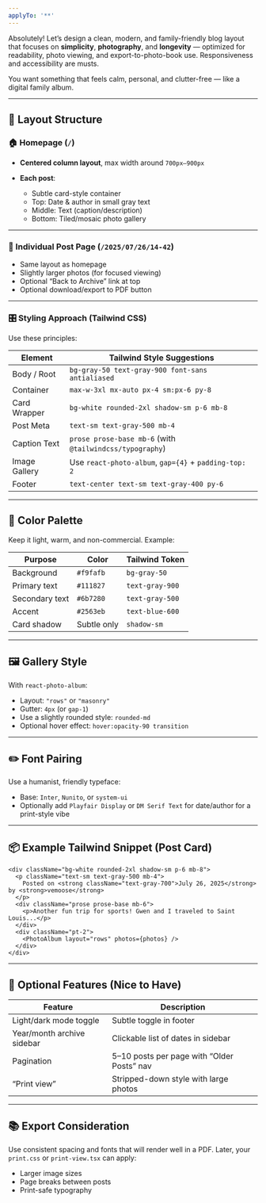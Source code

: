```yaml
---
applyTo: '**'
---
```

Absolutely! Let’s design a clean, modern, and family-friendly blog layout that focuses on **simplicity**, **photography**, and **longevity** — optimized for readability, photo viewing, and export-to-photo-book use. Responsiveness and accessibility are musts.

You want something that feels calm, personal, and clutter-free — like a digital family album.

---

## 🧱 Layout Structure

### 🏠 Homepage (`/`)

* **Centered column layout**, max width around `700px–900px`
* **Each post**:

  * Subtle card-style container
  * Top: Date & author in small gray text
  * Middle: Text (caption/description)
  * Bottom: Tiled/mosaic photo gallery

---

### 📄 Individual Post Page (`/2025/07/26/14-42`)

* Same layout as homepage
* Slightly larger photos (for focused viewing)
* Optional “Back to Archive” link at top
* Optional download/export to PDF button

---

### 🎛 Styling Approach (Tailwind CSS)

Use these principles:

| Element       | Tailwind Style Suggestions                               |
| ------------- | -------------------------------------------------------- |
| Body / Root   | `bg-gray-50 text-gray-900 font-sans antialiased`         |
| Container     | `max-w-3xl mx-auto px-4 sm:px-6 py-8`                    |
| Card Wrapper  | `bg-white rounded-2xl shadow-sm p-6 mb-8`                |
| Post Meta     | `text-sm text-gray-500 mb-4`                             |
| Caption Text  | `prose prose-base mb-6` (with `@tailwindcss/typography`) |
| Image Gallery | Use `react-photo-album`, `gap={4}` + `padding-top: 2`    |
| Footer        | `text-center text-sm text-gray-400 py-6`                 |

---

## 🎨 Color Palette

Keep it light, warm, and non-commercial. Example:

| Purpose        | Color       | Tailwind Token  |
| -------------- | ----------- | --------------- |
| Background     | `#f9fafb`   | `bg-gray-50`    |
| Primary text   | `#111827`   | `text-gray-900` |
| Secondary text | `#6b7280`   | `text-gray-500` |
| Accent         | `#2563eb`   | `text-blue-600` |
| Card shadow    | Subtle only | `shadow-sm`     |

---

## 🖼️ Gallery Style

With `react-photo-album`:

* Layout: `"rows"` or `"masonry"`
* Gutter: `4px` (or `gap-1`)
* Use a slightly rounded style: `rounded-md`
* Optional hover effect: `hover:opacity-90 transition`

---

## ✏️ Font Pairing

Use a humanist, friendly typeface:

* Base: `Inter`, `Nunito`, or `system-ui`
* Optionally add `Playfair Display` or `DM Serif Text` for date/author for a print-style vibe

---

## 📦 Example Tailwind Snippet (Post Card)

```tsx
<div className="bg-white rounded-2xl shadow-sm p-6 mb-8">
  <p className="text-sm text-gray-500 mb-4">
    Posted on <strong className="text-gray-700">July 26, 2025</strong> by <strong>vemoose</strong>
  </p>
  <div className="prose prose-base mb-6">
    <p>Another fun trip for sports! Gwen and I traveled to Saint Louis...</p>
  </div>
  <div className="pt-2">
    <PhotoAlbum layout="rows" photos={photos} />
  </div>
</div>
```

---

## 🧭 Optional Features (Nice to Have)

| Feature                    | Description                                |
| -------------------------- | ------------------------------------------ |
| Light/dark mode toggle     | Subtle toggle in footer                    |
| Year/month archive sidebar | Clickable list of dates in sidebar         |
| Pagination                 | 5–10 posts per page with “Older Posts” nav |
| “Print view”               | Stripped-down style with large photos      |

---

## 📚 Export Consideration

Use consistent spacing and fonts that will render well in a PDF. Later, your `print.css` or `print-view.tsx` can apply:

* Larger image sizes
* Page breaks between posts
* Print-safe typography
